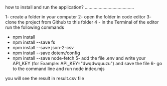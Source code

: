 how to install and run the application?
.......................................

1- create a folder in your computer
2- open the folder in code editor
3- clone the project from Github to this folder
4 - in the Terminal of the editor run the following commands
  - npm install
  - npm install --save fs 
  - npm install --save json-2-csv
  - npm install --save dotenv/config
  - npm install --save node-fetch
 5- add the file .env and write your API_KEY (for Example: API_KEY="dwqdwquuzu") and save the file
 6- go to the command line and run node index.mjs

 you will see the result in result.csv file

